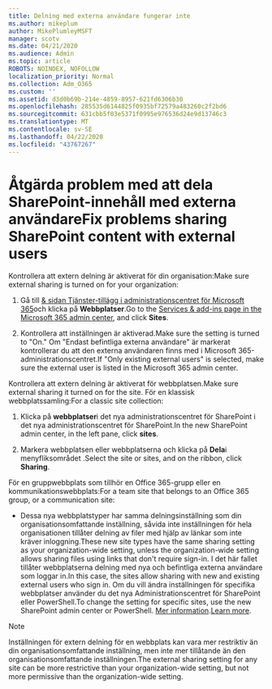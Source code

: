 ```yaml
---
title: Delning med externa användare fungerar inte
ms.author: mikeplum
author: MikePlumleyMSFT
manager: scotv
ms.date: 04/21/2020
ms.audience: Admin
ms.topic: article
ROBOTS: NOINDEX, NOFOLLOW
localization_priority: Normal
ms.collection: Adm_O365
ms.custom: ''
ms.assetid: d3d0b69b-214e-4859-8957-621fd6306b30
ms.openlocfilehash: 285535d6144825f0935bf72579a483260c2f2bd6
ms.sourcegitcommit: 631cbb5f03e5371f0995e976536d24e9d13746c3
ms.translationtype: MT
ms.contentlocale: sv-SE
ms.lasthandoff: 04/22/2020
ms.locfileid: "43767267"
---
```

# <a name="fix-problems-sharing-sharepoint-content-with-external-users"></a><span data-ttu-id="765ff-102">Åtgärda problem med att dela SharePoint-innehåll med externa användare</span><span class="sxs-lookup"><span data-stu-id="765ff-102">Fix problems sharing SharePoint content with external users</span></span>

<span data-ttu-id="765ff-103">Kontrollera att extern delning är aktiverat för din organisation:</span><span class="sxs-lookup"><span data-stu-id="765ff-103">Make sure external sharing is turned on for your organization:</span></span>
  
1. <span data-ttu-id="765ff-104">Gå till [ &amp; sidan Tjänster-tillägg i administrationscentret för Microsoft 365](https://portal.office.com/adminportal/home#/Settings/ServicesAndAddIns)och klicka på **Webbplatser**.</span><span class="sxs-lookup"><span data-stu-id="765ff-104">Go to the [Services &amp; add-ins page in the Microsoft 365 admin center](https://portal.office.com/adminportal/home#/Settings/ServicesAndAddIns), and click **Sites**.</span></span>
    
2. <span data-ttu-id="765ff-105">Kontrollera att inställningen är aktiverad.</span><span class="sxs-lookup"><span data-stu-id="765ff-105">Make sure the setting is turned to "On."</span></span> <span data-ttu-id="765ff-106">Om "Endast befintliga externa användare" är markerat kontrollerar du att den externa användaren finns med i Microsoft 365-administrationscentret.</span><span class="sxs-lookup"><span data-stu-id="765ff-106">If "Only existing external users" is selected, make sure the external user is listed in the Microsoft 365 admin center.</span></span>
    
<span data-ttu-id="765ff-107">Kontrollera att extern delning är aktiverat för webbplatsen.</span><span class="sxs-lookup"><span data-stu-id="765ff-107">Make sure external sharing it turned on for the site.</span></span> <span data-ttu-id="765ff-108">För en klassisk webbplatssamling:</span><span class="sxs-lookup"><span data-stu-id="765ff-108">For a classic site collection:</span></span>
  
1. <span data-ttu-id="765ff-109">Klicka på **webbplatser**i det nya administrationscentret för SharePoint i det nya administrationscentret för SharePoint.</span><span class="sxs-lookup"><span data-stu-id="765ff-109">In the new SharePoint admin center, in the left pane, click **sites**.</span></span>
    
2. <span data-ttu-id="765ff-110">Markera webbplatsen eller webbplatserna och klicka på **Dela**i menyfliksområdet .</span><span class="sxs-lookup"><span data-stu-id="765ff-110">Select the site or sites, and on the ribbon, click **Sharing**.</span></span>
    
<span data-ttu-id="765ff-111">För en gruppwebbplats som tillhör en Office 365-grupp eller en kommunikationswebbplats:</span><span class="sxs-lookup"><span data-stu-id="765ff-111">For a team site that belongs to an Office 365 group, or a communication site:</span></span>
  
- <span data-ttu-id="765ff-112">Dessa nya webbplatstyper har samma delningsinställning som din organisationsomfattande inställning, såvida inte inställningen för hela organisationen tillåter delning av filer med hjälp av länkar som inte kräver inloggning.</span><span class="sxs-lookup"><span data-stu-id="765ff-112">These new site types have the same sharing setting as your organization-wide setting, unless the organization-wide setting allows sharing files using links that don't require sign-in.</span></span> <span data-ttu-id="765ff-113">I det här fallet tillåter webbplatserna delning med nya och befintliga externa användare som loggar in.</span><span class="sxs-lookup"><span data-stu-id="765ff-113">In this case, the sites allow sharing with new and existing external users who sign in.</span></span> <span data-ttu-id="765ff-114">Om du vill ändra inställningen för specifika webbplatser använder du det nya Administrationscentret för SharePoint eller PowerShell.</span><span class="sxs-lookup"><span data-stu-id="765ff-114">To change the setting for specific sites, use the new SharePoint admin center or PowerShell.</span></span> <span data-ttu-id="765ff-115">[Mer information](https://go.microsoft.com/fwlink/?linkid=871863).</span><span class="sxs-lookup"><span data-stu-id="765ff-115">[Learn more](https://go.microsoft.com/fwlink/?linkid=871863).</span></span>
    
> [!NOTE]
> <span data-ttu-id="765ff-116">Inställningen för extern delning för en webbplats kan vara mer restriktiv än din organisationsomfattande inställning, men inte mer tillåtande än den organisationsomfattande inställningen.</span><span class="sxs-lookup"><span data-stu-id="765ff-116">The external sharing setting for any site can be more restrictive than your organization-wide setting, but not more permissive than the organization-wide setting.</span></span> 
  


